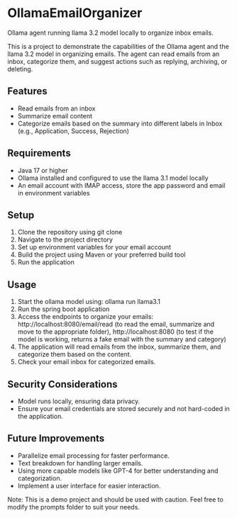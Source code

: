 # OllamaEmailOrganizer
Ollama agent running llama 3.2 model locally to organize inbox emails. 

This is a project to demonstrate the capabilities of the Ollama agent and the llama 3.2 model in organizing emails. The agent can read emails from an inbox, categorize them, and suggest actions such as replying, archiving, or deleting.
## Features
- Read emails from an inbox
- Summarize email content
- Categorize emails based on the summary into different labels in Inbox (e.g., Application, Success, Rejection)

## Requirements
- Java 17 or higher
- Ollama installed and configured to use the llama 3.1 model locally
- An email account with IMAP access, store the app password and email in environment variables

## Setup
1. Clone the repository using git clone
2. Navigate to the project directory
3. Set up environment variables for your email account
4. Build the project using Maven or your preferred build tool
5. Run the application

## Usage
1. Start the ollama model using: ollama run llama3.1
2. Run the spring boot application
3. Access the endpoints to organize your emails: http://localhost:8080/email/read (to read the email, summarize and move to the appropriate folder), http://localhost:8080 (to test if the model is working, returns a fake email with the summary and category)
4. The application will read emails from the inbox, summarize them, and categorize them based on the content.
5. Check your email inbox for categorized emails.

## Security Considerations
- Model runs locally, ensuring data privacy.
- Ensure your email credentials are stored securely and not hard-coded in the application.

## Future Improvements
- Parallelize email processing for faster performance.
- Text breakdown for handling larger emails.
- Using more capable models like GPT-4 for better understanding and categorization.
- Implement a user interface for easier interaction.

Note: This is a demo project and should be used with caution. Feel free to modify the prompts folder to suit your needs.